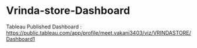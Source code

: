 # Vrinda-store-Dashboard

Tableau Published Dashboard : https://public.tableau.com/app/profile/meet.vakani3403/viz/VRINDASTORE/Dashboard1
